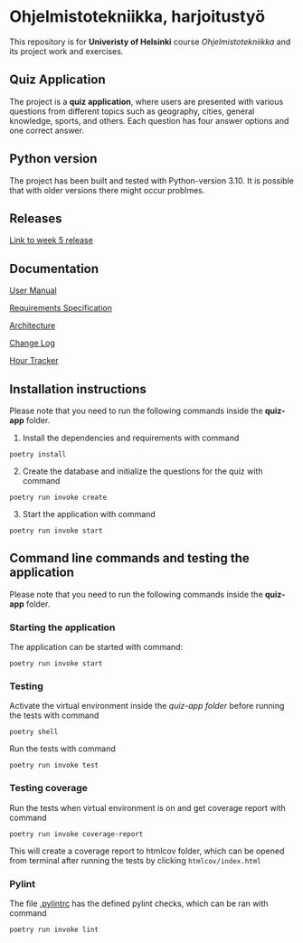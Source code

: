 # Ohjelmistotekniikka, harjoitustyö
This repository is for **Univeristy of Helsinki** course *Ohjelmistotekniikka* and its project work and exercises.

## Quiz Application
The project is a **quiz application**, where users are presented with various questions from different topics such as geography, cities, general knowledge, sports, and others. Each question has four answer options and one correct answer.

## Python version
The project has been built and tested with Python-version 3.10. It is possible that with older versions there might occur problmes.


## Releases
[Link to week 5 release](https://github.com/mikaelri/ot-harjoitustyo/releases/tag/week5) 

## Documentation

[User Manual](https://github.com/mikaelri/ot-harjoitustyo/blob/main/quiz-app/documentation/user_manual.md)

[Requirements Specification](https://github.com/mikaelri/ot-harjoitustyo/blob/main/quiz-app/documentation/requirements_specification.md)

[Architecture](https://github.com/mikaelri/ot-harjoitustyo/blob/main/quiz-app/documentation/architecture.md)

[Change Log](https://github.com/mikaelri/ot-harjoitustyo/blob/main/quiz-app/documentation/change_log.md)

[Hour Tracker](https://github.com/mikaelri/ot-harjoitustyo/blob/main/quiz-app/documentation/hour_tracker.md)

## Installation instructions
Please note that you need to run the following commands inside the **quiz-app** folder.

1. Install the dependencies and requirements with command
```
poetry install
```

2. Create the database and initialize the questions for the quiz with command
```
poetry run invoke create
```

3. Start the application with command
```
poetry run invoke start
```
## Command line commands and testing the application

Please note that you need to run the following commands inside the **quiz-app** folder.

### Starting the application
The application can be started with command:
```
poetry run invoke start
```



### Testing
Activate the virtual environment inside the *quiz-app folder* before running the tests with command
```
poetry shell
```
Run the tests with command
```
poetry run invoke test
```

### Testing coverage
Run the tests when virtual environment is on and get coverage report with command
```
poetry run invoke coverage-report
```

This will create a coverage report to htmlcov folder, which can be opened from terminal after running the tests by clicking `htmlcov/index.html`


### Pylint
The file [.pylintrc](https://github.com/mikaelri/ot-harjoitustyo/blob/main/quiz-app/.pylintrc) has the defined pylint checks, which can be ran with command
```
poetry run invoke lint
```